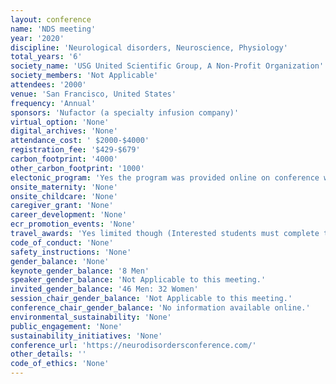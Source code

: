 ```yaml
---
layout: conference 
name: 'NDS meeting'
year: '2020'
discipline: 'Neurological disorders, Neuroscience, Physiology'
total_years: '6'
society_name: 'USG United Scientific Group, A Non-Profit Organization'
society_members: 'Not Applicable'
attendees: '2000'
venue: 'San Francisco, United States'
frequency: 'Annual'
sponsors: 'Nufactor (a specialty infusion company)'
virtual_option: 'None'
digital_archives: 'None'
attendance_cost: ' $2000-$4000'
registration_fee: '$429-$679'
carbon_footprint: '4000'
other_carbon_footprint: '1000'
electonic_program: 'Yes the program was provided online on conference website.'
onsite_maternity: 'None'
onsite_childcare: 'None'
caregiver_grant: 'None'
career_development: 'None'
ecr_promotion_events: 'None'
travel_awards: 'Yes limited though (Interested students must complete the below application for the NDS-2020 Student Fellowship     Fellows are required to present a scientific poster. A poster title and abstract are due at the time of the application.     All applications will be reviewed by the scientific review committee and the accepted students will be notified quickly if they are accepted for the NDS-2020 Student Fellowship     Accepted NDS-2020 Student Fellows will receive a discounted conference rate upto 30percent waiver on registration fee, which must be paid before/by June 05, 2020.     Limited to 20 fellowship     All accepted NDS-2020 Student Fellows will be asked to help promote the conference onsite at their college, and throughout their social media networks.     Students not accepted for the NDS-2020 Student Fellowship, can register by paying full registration fee)'
code_of_conduct: 'None'
safety_instructions: 'None'
gender_balance: 'None'
keynote_gender_balance: '8 Men'
speaker_gender_balance: 'Not Applicable to this meeting.'
invited_gender_balance: '46 Men: 32 Women'
session_chair_gender_balance: 'Not Applicable to this meeting.'
conference_chair_gender_balance: 'No information available online.'
environmental_sustainability: 'None'
public_engagement: 'None'
sustainability_initiatives: 'None'
conference_url: 'https://neurodisordersconference.com/'
other_details: ''
code_of_ethics: 'None'
---
```

